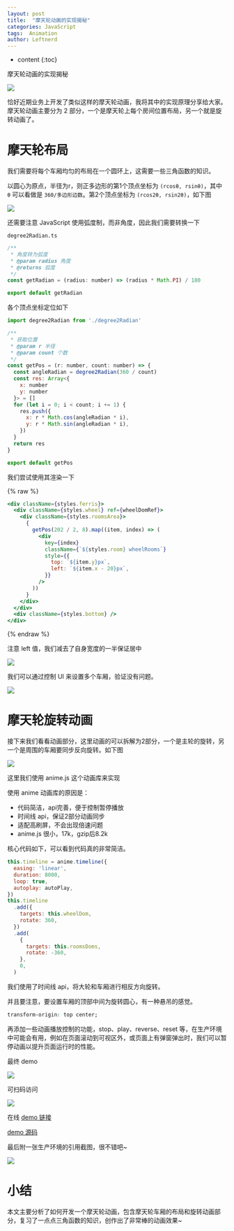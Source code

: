```yaml
---
layout: post
title:  "摩天轮动画的实现揭秘"
categories: JavaScript
tags:  Animation
author: Leftnerd
---
```


* content
{:toc}

摩天轮动画的实现揭秘

![](https://gw.alicdn.com/imgextra/i2/O1CN01WMJfsa23yty2Z4YOn_!!6000000007325-1-tps-600-329.gif)

恰好近期业务上开发了类似这样的摩天轮动画，我将其中的实现原理分享给大家。摩天轮动画主要分为 2 部分，一个是摩天轮上每个房间位置布局，另一个就是旋转动画了。





# 摩天轮布局

我们需要将每个车厢均匀的布局在一个圆环上，这需要一些三角函数的知识。

以圆心为原点，半径为r，则正多边形的第1个顶点坐标为 `(rcosθ, rsinθ)`，其中 `θ` 可以看做是 `360/多边形边数`。第2个顶点坐标为 `(rcos2θ, rsin2θ)`，如下图

![](https://gw.alicdn.com/imgextra/i1/O1CN01vucWNA1GKg0lvyXPs_!!6000000000604-2-tps-807-585.png)

还需要注意 JavaScript 使用弧度制，而非角度，因此我们需要转换一下

`degree2Radian.ts`

```js
/**
 * 角度转为弧度
 * @param radius 角度
 * @returns 弧度
 */
const getRadian = (radius: number) => (radius * Math.PI) / 180

export default getRadian
```

各个顶点坐标定位如下

```js
import degree2Radian from './degree2Radian'

/**
 * 获取位置
 * @param r 半径
 * @param count 个数
 */
const getPos = (r: number, count: number) => {
  const angleRadian = degree2Radian(360 / count)
  const res: Array<{
    x: number
    y: number
  }> = []
  for (let i = 0; i < count; i += 1) {
    res.push({
      x: r * Math.cos(angleRadian * i),
      y: r * Math.sin(angleRadian * i),
    })
  }
  return res
}

export default getPos
```

我们尝试使用其渲染一下

{% raw %}
```jsx
<div className={styles.ferris}>
  <div className={styles.wheel} ref={wheelDomRef}>
    <div className={styles.roomsArea}>
      {
        getPos(202 / 2, 8).map((item, index) => (
          <div
            key={index}
            className={`${styles.room} wheelRooms`}
            style={{
              top: `${item.y}px`,
              left: `${item.x - 20}px`,
            }}
          />
        ))
      }
    </div>
  </div>
  <div className={styles.bottom} />
</div>
```
{% endraw %}

注意 left 值，我们减去了自身宽度的一半保证居中

![](https://gw.alicdn.com/imgextra/i4/O1CN01Whjysk1U1oJbwgmcm_!!6000000002458-2-tps-756-420.png)

我们可以通过控制 UI 来设置多个车厢，验证没有问题。

![](https://gw.alicdn.com/imgextra/i4/O1CN01YbapA224kX9sxhCZh_!!6000000007429-1-tps-600-354.gif)

# 摩天轮旋转动画

接下来我们看看动画部分，这里动画的可以拆解为2部分，一个是主轮的旋转，另一个是周围的车厢要同步反向旋转。如下图

![](https://gw.alicdn.com/imgextra/i1/O1CN01cMfM4F1yTEVAdKWjz_!!6000000006579-2-tps-538-549.png)

这里我们使用 anime.js 这个动画库来实现

使用 anime 动画库的原因是：
- 代码简洁，api完善，便于控制暂停播放
- 时间线 api，保证2部分动画同步
- 适配高刷屏，不会出现倍速问题
- anime.js 很小，17k，gzip后8.2k

核心代码如下，可以看到代码真的非常简洁。

```js
this.timeline = anime.timeline({
  easing: 'linear',
  duration: 8000,
  loop: true,
  autoplay: autoPlay,
})
this.timeline
  .add({
    targets: this.wheelDom,
    rotate: 360,
  })
  .add(
    {
      targets: this.roomsDoms,
      rotate: -360,
    },
    0,
  )
```

我们使用了时间线 api，将大轮和车厢进行相反方向旋转。

并且要注意，要设置车厢的顶部中间为旋转圆心，有一种悬吊的感觉。

```css
transform-origin: top center;
```

再添加一些动画播放控制的功能，stop、play、reverse、reset 等，在生产环境中可能会有用，例如在页面滚动到可视区外，或页面上有弹窗弹出时，我们可以暂停动画以提升页面运行时的性能。

最终 demo

![](https://gw.alicdn.com/imgextra/i1/O1CN01vMIISX1GHvdQCHvsB_!!6000000000598-1-tps-500-281.gif)

可扫码访问

![](https://gw.alicdn.com/imgextra/i1/O1CN01g3TIqr1SEySyIIqeC_!!6000000002216-2-tps-200-200.png)

在线 [demo 链接](https://Leftnerd.github.io/demos/#/FerrisWheel)

[demo 源码](https://github.com/Leftnerd/demos/tree/main/src/FerrisWheel)

最后附一张生产环境的引用截图，很不错吧~

![](https://gw.alicdn.com/imgextra/i2/O1CN01yfrf7X1yNHM49XI9g_!!6000000006566-1-tps-320-398.gif)

# 小结

本文主要分析了如何开发一个摩天轮动画，包含摩天轮车厢的布局和旋转动画部分，复习了一点点三角函数的知识，创作出了非常棒的动画效果~
